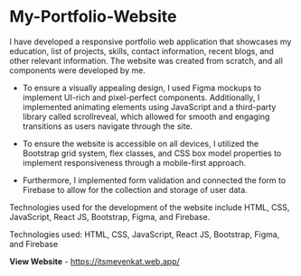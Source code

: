 # My-Portfolio-Website

I have developed a responsive portfolio web application that showcases my education, list of projects, skills, contact information, recent blogs, and other relevant information. The website was created from scratch, and all components were developed by me.

- To ensure a visually appealing design, I used Figma mockups to implement UI-rich and pixel-perfect components. Additionally, I implemented animating elements using JavaScript and a third-party library called scrollreveal, which allowed for smooth and engaging transitions as users navigate through the site.

- To ensure the website is accessible on all devices, I utilized the Bootstrap grid system, flex classes, and CSS box model properties to implement responsiveness through a mobile-first approach.

- Furthermore, I implemented form validation and connected the form to Firebase to allow for the collection and storage of user data.

Technologies used for the development of the website include HTML, CSS, JavaScript, React JS, Bootstrap, Figma, and Firebase.

Technologies used: HTML, CSS, JavaScript, React JS, Bootstrap, Figma, and Firebase 

<b>View Website</b> - https://itsmevenkat.web.app/
